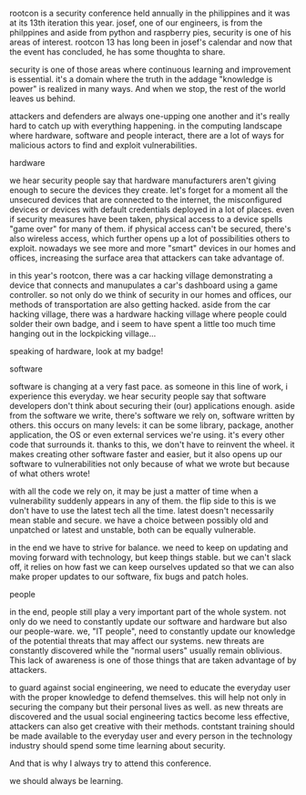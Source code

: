 rootcon is a security conference held annually in the philippines and it was at its 13th iteration this year.
josef, one of our engineers, is from the philppines and aside from python and raspberry pies, security is one of his areas of interest.
rootcon 13 has long been in josef's calendar and now that the event has concluded, he has some thoughta to share.

security is one of those areas where continuous learning and improvement is essential.
it's a domain where the truth in the addage "knowledge is power" is realized in many ways.
And when we stop, the rest of the world leaves us behind.

attackers and defenders are always one-upping one another and it's really hard to catch up with everything happening.
in the computing landscape where hardware, software and people interact, there are a lot of ways for malicious actors to find and exploit vulnerabilities.


hardware

we hear security people say that hardware manufacturers aren't giving enough to secure the devices they create.
let's forget for a moment all the unsecured devices that are connected to the internet, the misconfigured devices or devices with default credentials deployed in a lot of places.
even if security measures have been taken, physical access to a device spells "game over" for many of them.
if physical access can't be secured, there's also wireless access, which further opens up a lot of possibilities others to exploit.
nowadays we see more and more "smart" devices in our homes and offices, increasing the surface area that attackers can take advantage of.

in this year's rootcon, there was a car hacking village demonstrating a device that connects and manupulates a car's dashboard using a game controller.
so not only do we think of security in our homes and offices, our methods of transportation are also getting hacked.
aside from the car hacking village, there was a hardware hacking village where people could solder their own badge, and i seem to have spent a little too much time hanging out in the lockpicking village...

speaking of hardware, look at my badge!


software

software is changing at a very fast pace. as someone in this line of work, i experience this everyday.
we hear security people say that software developers don't think about securing their (our) applications enough.
aside from the software we write, there's software we rely on, software written by others.
this occurs on many levels: it can be some library, package, another application, the OS or even external services we're using. it's every other code that surrounds it.
thanks to this, we don't have to reinvent the wheel.
it makes creating other software faster and easier, but it also opens up our software to vulnerabilities not only because of what we wrote but because of what others wrote!

with all the code we rely on, it may be just a matter of time when a vulnerability suddenly appears in any of them.
the flip side to this is we don't have to use the latest tech all the time.
latest doesn't necessarily mean stable and secure.
we have a choice between possibly old and unpatched or latest and unstable, both can be equally vulnerable.

in the end we have to strive for balance.
we need to keep on updating and moving forward with technology, but keep things stable.
but we can't slack off, it relies on how fast we can keep ourselves updated so that we can also make proper updates to our software, fix bugs and patch holes.


people

in the end, people still play a very important part of the whole system.
not only do we need to constantly update our software and hardware but also our people-ware.
we, "IT people", need to constantly update our knowledge of the potential threats that may affect our systems.
new threats are constantly discovered while the "normal users" usually remain oblivious.
This lack of awareness is one of those things that are taken advantage of by attackers.

to guard against social engineering, we need to educate the everyday user with the proper knowledge to defend themselves.
this will help not only in securing the company but their personal lives as well.
as new threats are discovered and the usual social engineering tactics become less effective, attackers can also get creative with their methods.
contstant training should be made available to the everyday user and every person in the technology industry should spend some time learning about security.

And that is why I always try to attend this conference.

we should always be learning.
